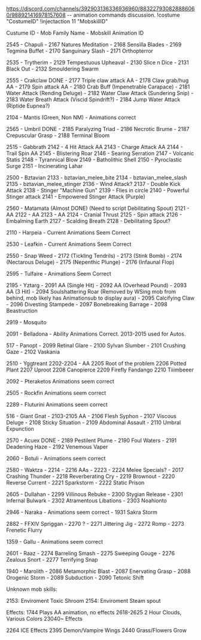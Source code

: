 https://discord.com/channels/392903136336936960/883227930828886060/988921416978157608  -- animation commands discussion.
!costume "CostumeID"
!injectaction 11 "MobskillID"

Custume ID - Mob Family Name
    - Mobskill Animation ID


2545 - Chapuli
    - 2167 Natures Meditation
    - 2168 Sensilla Blades
    - 2169 Tegmina Buffet
    - 2170 Sanguinary Slash
    - 2171 Orthopterror

2535 - Trytherim
    - 2129 Tempestuous Upheaval
    - 2130 Slice n Dice
    - 2131 Black Out
    - 2132 Smouldering Swarm

2555 - Crakclaw DONE
    - 2177 Triple claw attack AA
    - 2178 Claw grab/hug AA
    - 2179 Spin attack AA
    - 2180 Crab Buff (Impenetrable Carapace)
    - 2181 Water Attack (Rending Deluge)
    - 2182 Water Claw Attack (Sundering Snip)
    - 2183 Water Breath Attack (Viscid Spindrift?)
    - 2184 Jump Water Attack (Riptide Eupnea?)

2104 - Mantis (Green, Non NM)
    - Animations correct

2565 - Umbril DONE
    - 2185 Paralyzing Triad
    - 2186 Necrotic Brume
    - 2187 Crepuscular Grasp
    - 2188 Terminal Bloom

2515 - Gabbrath
    2142 - 4 Hit Attack AA
    2143 - Charge Attack AA
    2144 - Trail Spin AA
    2145 - Blistering Roar
    2146 - Searing Serration
    2147 - Volcanic Statis
    2148 - Tyrannical Blow
    2149 - Batholithic Shell
    2150 - Pyroclastic Surge
    2151 - Incinerating Lahar

2500 - Bztavian
    2133 - bztavian_melee_bite
    2134 - bztavian_melee_slash
    2135 - bztavian_melee_stinger
    2136 - Wind Attack?
    2137 - Double Kick Attack
    2138 - Stinger "Machine Gun"
    2139 - Flies in circle
    2140 - Powerful Stinger attack
    2141 - Empowered Stinger Attack (Purple)

2560 - Matamata (Almost DONE) (Need to script Debilitating Spout)
    2121 - AA
    2122 - AA
    2123 - AA
    2124 - Cranial Thrust
    2125 - Spin attack
    2126 - Embalming Earth
    2127 - Scalding Breath
    2128 - Debilitating Spout?

2110 - Harpeia
    - Current Animations Seem Correct

2530 - Leafkin
    - Current Animations Seem Correct

2550 - Snap Weed
    - 2172 (Tickling Tendrils)
    - 2173 (Stink Bomb)
    - 2174 (Nectarous Deluge)
    - 2175 (Nepenthic Plunge)
    - 2176 (Infaunal Flop)

2595 - Tulfaire
    - Animations Seem Correct

2195 - Yztarg
    - 2091 AA (Single Hit)
    - 2092 AA (Overhead Pound)
    - 2093 AA (3 Hit)
    - 2094 Soulshattering Roar (Removed by WSing mob from behind, mob likely has Animationsub to display aura)
    - 2095 Calcifying Claw
    - 2096 Divesting Stampede
    - 2097 Bonebreaking Barrage
    - 2098 Beastruction

2919 - Mosquito

2091 - Belladona
    - Ability Animations Correct. 2013-2015 used for Autos.

517 - Panopt
    - 2099 Retinal Glare
    - 2100 Sylvan Slumber
    - 2101 Crushing Gaze
    - 2102 Vaskania

2510 - Yggtreant
    2202-2204 - AA
    2205 Root of the problem
    2206 Potted Plant
    2207 Uproot
    2208 Canopierce
    2209 Firefly Fandango
    2210 Tiiimbeeer

2092 - Pteraketos
    Animations seem correct

2505 - Rockfin
    Animations seem correct

2289 - Fluturini
    Animations seem correct

516 - Giant Gnat
    - 2103-2105 AA
    - 2106 Flesh Syphon
    - 2107 Viscous Deluge
    - 2108 Sticky Situation
    - 2109 Abdominal Assault
    - 2110 Umbral Expunction

2570 - Acuex DONE
    - 2189 Pestilent Plume
    - 2190 Foul Waters
    - 2191 Deadening Haze
    - 2192 Venemous Vaper

2060 - Botuli
    - Animations seem correct

2580 - Waktza
    - 2214 - 2216 AAs
    - 2223 - 2224 Melee Specials?
    - 2017 Crashing Thunder
    - 2218 Reverberating Cry
    - 2219 Brownout
    - 2220 Reverse Current
    - 2221 Sparkstorm
    - 2222 Static Prison

2605 - Dullahan
    - 2299 Villinous Rebuke
    - 2300 Stygian Release
    - 2301 Infernal Bulwark
    - 2302 Atramentous Libations
    - 2303 Noahionto

2946 - Naraka
    - Animations seem correct
    - 1931 Sakra Storm

2882 - FFXIV Spriggan
    - 2270 ?
    - 2271 Jittering Jig
    - 2272 Romp
    - 2273 Frenetic Flurry

1359 - Gallu
    - Animations seem correct

2601 - Raaz
    - 2274 Barreling Smash
    - 2275 Sweeping Gouge
    - 2276 Zealous Snort
    - 2277 Terrifying Snap

1940 - Marolith
    - 2086 Metamorphic Blast
    - 2087 Enervating Grasp
    - 2088 Orogenic Storm
    - 2089 Subduction
    - 2090 Tetonic Shift


Unknown mob skills:

2153: Enviroment Toxic Shroom
2154: Enviroment Steam spout




Effects:
1744 Plays AA animation, no effects
2618-2625 2 Hour Clouds, Various Colors
23040~ Effects

2264 ICE Effects
2395 Demon/Vampire Wings
2440 Grass/Flowers Grow